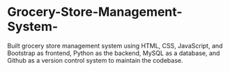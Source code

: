 # Grocery-Store-Management-System-

Built grocery store management system using HTML, CSS, JavaScript, and Bootstrap as frontend, Python as the backend, MySQL as a database, and Github as a version control system to maintain the codebase.
